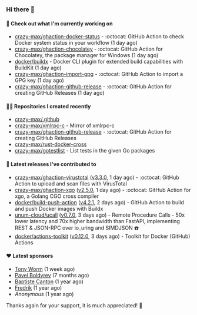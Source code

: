 ### Hi there 👋

#### 👷 Check out what I'm currently working on

- [crazy-max/ghaction-docker-status](https://github.com/crazy-max/ghaction-docker-status) - :octocat: GitHub Action to check Docker system status in your workflow (1 day ago)
- [crazy-max/ghaction-chocolatey](https://github.com/crazy-max/ghaction-chocolatey) - :octocat: GitHub Action for Chocolatey, the package manager for Windows (1 day ago)
- [docker/buildx](https://github.com/docker/buildx) - Docker CLI plugin for extended build capabilities with BuildKit (1 day ago)
- [crazy-max/ghaction-import-gpg](https://github.com/crazy-max/ghaction-import-gpg) - :octocat: GitHub Action to import a GPG key (1 day ago)
- [crazy-max/ghaction-github-release](https://github.com/crazy-max/ghaction-github-release) - :octocat: GitHub Action for creating GitHub Releases (1 day ago)

#### 👨‍💻 Repositories I created recently

- [crazy-max/.github](https://github.com/crazy-max/.github)
- [crazy-max/xmlrpc-c](https://github.com/crazy-max/xmlrpc-c) - Mirror of xmlrpc-c
- [crazy-max/ghaction-github-release](https://github.com/crazy-max/ghaction-github-release) - :octocat: GitHub Action for creating GitHub Releases
- [crazy-max/rust-docker-cross](https://github.com/crazy-max/rust-docker-cross)
- [crazy-max/gotestlist](https://github.com/crazy-max/gotestlist) - List tests in the given Go packages

#### 🚀 Latest releases I've contributed to

- [crazy-max/ghaction-virustotal](https://github.com/crazy-max/ghaction-virustotal) ([v3.3.0](https://github.com/crazy-max/ghaction-virustotal/releases/tag/v3.3.0), 1 day ago) - :octocat: GitHub Action to upload and scan files with VirusTotal
- [crazy-max/ghaction-xgo](https://github.com/crazy-max/ghaction-xgo) ([v2.5.0](https://github.com/crazy-max/ghaction-xgo/releases/tag/v2.5.0), 1 day ago) - :octocat: GitHub Action for xgo, a Golang CGO cross compiler
- [docker/build-push-action](https://github.com/docker/build-push-action) ([v4.2.1](https://github.com/docker/build-push-action/releases/tag/v4.2.1), 2 days ago) - GitHub Action to build and push Docker images with Buildx
- [unum-cloud/ucall](https://github.com/unum-cloud/ucall) ([v0.7.0](https://github.com/unum-cloud/ucall/releases/tag/v0.7.0), 3 days ago) - Remote Procedure Calls  - 50x lower latency and 70x higher bandwidth than FastAPI, implementing REST &amp; JSON-RPC over io_uring and SIMDJSON ☎️
- [docker/actions-toolkit](https://github.com/docker/actions-toolkit) ([v0.12.0](https://github.com/docker/actions-toolkit/releases/tag/v0.12.0), 3 days ago) - Toolkit for Docker (GitHub) Actions

#### ❤️ Latest sponsors
- [Tony Worm](https://github.com/verdverm) (1 week ago)
- [Pavel Boldyrev](https://github.com/bpg) (7 months ago)
- [Baptiste Canton](https://github.com/batmac) (1 year ago)
- [Fredrik](https://github.com/fredrikscode) (1 year ago)
- _Anonymous_ (1 year ago)

Thanks again for your support, it is much appreciated! 🙏

